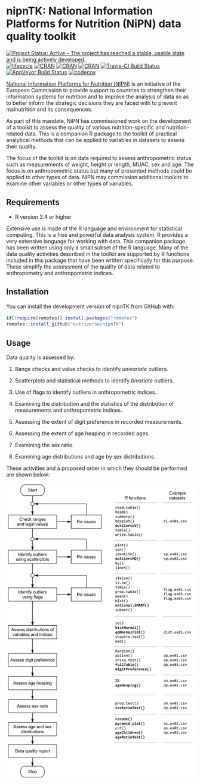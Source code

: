 
<!-- README.md is generated from README.Rmd. Please edit that file -->

# nipnTK: National Information Platforms for Nutrition (NiPN) data quality toolkit

<!-- <img src="man/figures/logo_nipn_en.png" align="right" display="none" /> -->

[![Project Status: Active – The project has reached a stable, usable
state and is being actively
developed.](https://www.repostatus.org/badges/latest/active.svg)](https://www.repostatus.org/#active)
[![lifecycle](https://img.shields.io/badge/lifecycle-maturing-blue.svg)](https://www.tidyverse.org/lifecycle/#maturing)
[![CRAN](https://img.shields.io/cran/v/nipnTK.svg)](https://cran.r-project.org/package=nipnTK)
[![CRAN](https://img.shields.io/cran/l/nipnTK.svg)](https://CRAN.R-project.org/package=nipnTK)
[![CRAN](http://cranlogs.r-pkg.org/badges/nipnTK)](https://cran.r-project.org/package=nipnTK)
[![Travis-CI Build
Status](https://travis-ci.org/nutriverse/nipnTK.svg?branch=master)](https://travis-ci.org/nutriverse/nipnTK)
[![AppVeyor Build
Status](https://ci.appveyor.com/api/projects/status/github/nutriverse/nipnTK?branch=master&svg=true)](https://ci.appveyor.com/project/nutriverse/nipnTK)
[![codecov](https://codecov.io/gh/nutriverse/nipnTK/branch/master/graph/badge.svg)](https://codecov.io/gh/nutriverse/nipnTK)

[National Information Platforms for Nutrition
(NIPN)](http://www.nipn-nutrition-platforms.org) is an initiative of the
European Commission to provide support to countries to strengthen their
information systems for nutrition and to improve the analysis of data so
as to better inform the strategic decisions they are faced with to
prevent malnutrition and its consequences.

As part of this mandate, NiPN has commissioned work on the development
of a toolkit to assess the quality of various nutrition-specific and
nutrition-related data. This is a companion R package to the toolkit of
practical analytical methods that can be applied to variables in
datasets to assess their quality.

The focus of the toolkit is on data required to assess anthropometric
status such as measurements of weight, height or length, MUAC, sex and
age. The focus is on anthropometric status but many of presented methods
could be applied to other types of data. NiPN may commission additional
toolkits to examine other variables or other types of variables.

## Requirements

  - R version 3.4 or higher

Extensive use is made of the R language and environment for statistical
computing. This is a free and powerful data analysis system. R provides
a very extensive language for working with data. This companion package
has been written using only a small subset of the R language. Many of
the data quality activities described in the toolkit are supported by R
functions included in this package that have been written specifically
for this purpose. These simplify the assessment of the quality of data
related to anthropometry and anthropometric indices.

## Installation

You can install the development version of nipnTK from GitHub with:

``` r
if(!require(remotes)) install.packages("remotes")
remotes::install_github("nutriverse/nipnTK")
```

## Usage

Data quality is assessed by:

1.  Range checks and value checks to identify *univariate* outliers.

2.  Scatterplots and statistical methods to identify *bivariate*
    outliers.

3.  Use of flags to identify outliers in anthropometric indices.

4.  Examining the distribution and the statistics of the distribution of
    measurements and anthropometric indices.

5.  Assessing the extent of digit preference in recorded measurements.

6.  Assessing the extent of age heaping in recorded ages.

7.  Examining the sex ratio.

8.  Examining age distributions and age by sex distributions.

These activities and a proposed order in which they should be performed
are shown below:

![](man/figures/nipnWorkflow.png)<!-- -->
